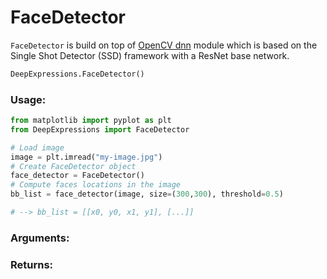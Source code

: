  <h1>FaceDetector</h1>

`FaceDetector` is build on top of [OpenCV dnn](https://github.com/opencv/opencv/tree/master/samples/dnn) module which is based on the Single Shot Detector (SSD) framework with a ResNet base network. 

```python
DeepExpressions.FaceDetector()
```

 <h3>Usage:</h3>


```python
from matplotlib import pyplot as plt
from DeepExpressions import FaceDetector

# Load image
image = plt.imread("my-image.jpg")
# Create FaceDetector object
face_detector = FaceDetector()
# Compute faces locations in the image
bb_list = face_detector(image, size=(300,300), threshold=0.5)

# --> bb_list = [[x0, y0, x1, y1], [...]]
```

<h3>Arguments:</h3>



<h3>Returns:</h3>
